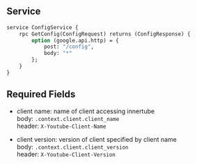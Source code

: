 ## Service

```protobuf
service ConfigService {
	rpc GetConfig(ConfigRequest) returns (ConfigResponse) {
		option (google.api.http) = {
			post: "/config",
			body: "*"
		};
	}
}
```

## Required Fields

- client name: name of client accessing innertube<br>
  body: `.context.client.client_name`<br>
  header: `X-Youtube-Client-Name`

- client version: version of client specified by client name<br>
  body: `.context.client.client_version`<br>
  header: `X-Youtube-Client-Version`